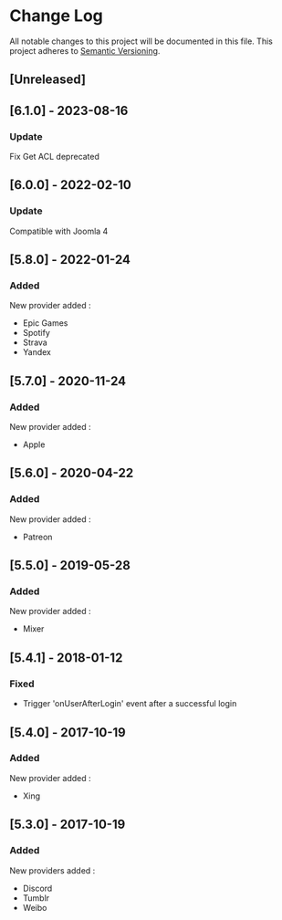 # Change Log

All notable changes to this project will be documented in this file. This project adheres to [Semantic Versioning](http://semver.org/).


## [Unreleased]

## [6.1.0] - 2023-08-16
### Update
Fix Get ACL deprecated

## [6.0.0] - 2022-02-10
### Update
Compatible with Joomla 4

## [5.8.0] - 2022-01-24
### Added
New provider added :
- Epic Games
- Spotify
- Strava
- Yandex

## [5.7.0] - 2020-11-24
### Added
New provider added :
- Apple

## [5.6.0] - 2020-04-22
### Added
New provider added :
- Patreon

## [5.5.0] - 2019-05-28
### Added
New provider added :
- Mixer

## [5.4.1] - 2018-01-12
### Fixed
* Trigger 'onUserAfterLogin' event after a successful login

## [5.4.0] - 2017-10-19
### Added
New provider added :
- Xing

## [5.3.0] - 2017-10-19
### Added
New providers added :
- Discord
- Tumblr
- Weibo
